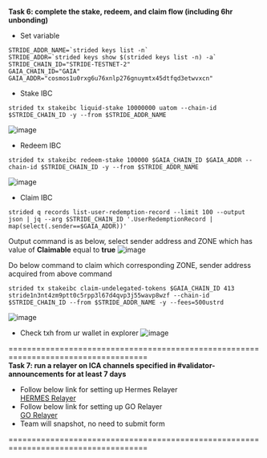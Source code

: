 **Task 6: complete the stake, redeem, and claim flow (including 6hr unbonding)**	
- Set variable
```
STRIDE_ADDR_NAME=`strided keys list -n`
STRIDE_ADDR=`strided keys show $(strided keys list -n) -a`
STRIDE_CHAIN_ID="STRIDE-TESTNET-2"
GAIA_CHAIN_ID="GAIA"
GAIA_ADDR="cosmos1u0rxg6u76xnlp276gnuymtx45dtfqd3etwvxcn"
```
- Stake IBC
```
strided tx stakeibc liquid-stake 10000000 uatom --chain-id $STRIDE_CHAIN_ID -y --from $STRIDE_ADDR_NAME
```
![image](https://user-images.githubusercontent.com/91453629/183052486-144ecbda-2318-47a9-a582-7d61dba1c411.png)

- Redeem IBC
```
strided tx stakeibc redeem-stake 100000 $GAIA_CHAIN_ID $GAIA_ADDR --chain-id $STRIDE_CHAIN_ID -y --from $STRIDE_ADDR_NAME
```
![image](https://user-images.githubusercontent.com/91453629/183052679-6b9a6010-92ae-4425-8c27-580ddad6e4f1.png)

- Claim IBC
```
strided q records list-user-redemption-record --limit 100 --output json | jq --arg $STRIDE_CHAIN_ID '.UserRedemptionRecord | map(select(.sender==$GAIA_ADDR))'
```
Output command is as below, select sender address and ZONE which has value of **Claimable** equal to **true**
![image](https://user-images.githubusercontent.com/91453629/183052877-4a9ad67c-5666-4b79-bd3a-277d026cd9d3.png)

Do below command to claim which corresponding ZONE, sender address acquired from above command
```
strided tx stakeibc claim-undelegated-tokens $GAIA_CHAIN_ID 413 stride1n3nt4zm9ptt0c5rpp3l67d4qvp3j55wavp8wzf --chain-id $STRIDE_CHAIN_ID --from $STRIDE_ADDR_NAME -y --fees=500ustrd
```
![image](https://user-images.githubusercontent.com/91453629/183053434-36b916f3-0147-41e2-a36a-b539a52c9745.png)

- Check txh from ur wallet in explorer
![image](https://user-images.githubusercontent.com/91453629/183053573-e5e5c1e7-426f-4a59-943f-4480de0de473.png)

====================================================================================  
**Task 7: run a relayer on ICA channels specified in #validator-announcements for at least 7 days**
- Follow below link for setting up Hermes Relayer   
    [HERMES Relayer](https://github.com/viennguyenbkdn/Cosmos_Stride/blob/main/STRIDE-TESTNET-2/Guide%20for%20Hermes%20Relayer.md)
- Follow below link for setting up GO Relayer   
    [GO Relayer](https://github.com/viennguyenbkdn/Cosmos_Stride/blob/main/STRIDE-TESTNET-2/Guide%20for%20v2%20GO%20Relayer.md)
- Team will snapshot, no need to submit form

==================================================================================== 
   
